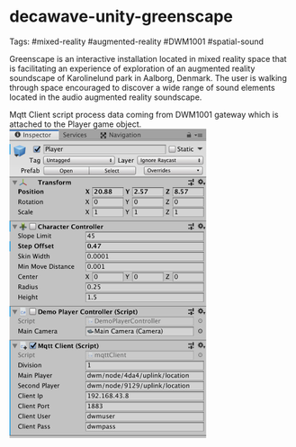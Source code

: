 # decawave-unity-greenscape

Tags: #mixed-reality #augmented-reality #DWM1001 #spatial-sound

Greenscape is an interactive installation located in mixed reality space that is facilitating an experience of exploration of an augmented reality soundscape of Karolinelund park in Aalborg, Denmark. The user is walking through space encouraged to discover a wide range of sound elements located in the audio augmented reality soundscape.

Mqtt Client script process data coming from DWM1001 gateway which is attached to the Player game object.
<img src="img/mqtt.png" width="350" title="Mqtt script">
